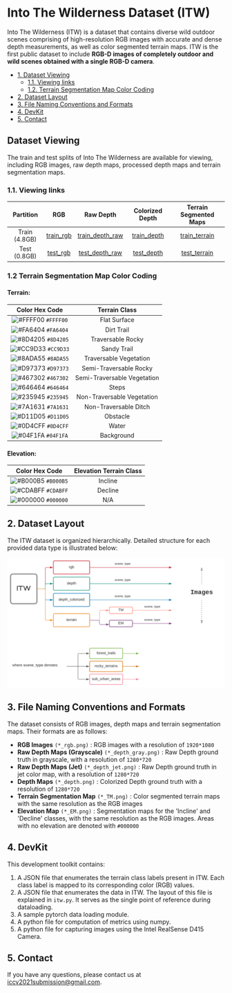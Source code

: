 # Into The Wilderness Dataset (ITW)
Into The Wilderness (ITW) is a dataset that contains diverse wild outdoor scenes comprising of high-resolution RGB images with accurate and dense depth measurements, as well as color segmented terrain maps. ITW is the first public dataset to include **RGB-D images of completely outdoor and wild scenes obtained with a single RGB-D camera**.

- [1. Dataset Viewing](#1-dataset-viewing)
  - [1.1. Viewing links](#11-viewing-links)
  - [1.2. Terrain Segmentation Map Color Coding](#12-terrain-segmentation-map-color-coding)
- [2. Dataset Layout](#2-dataset-layout)
- [3. File Naming Conventions and Formats](#3-file-naming-conventions-and-formats)
- [4. DevKit](#4-devkit)
- [5. Contact](#5-contact)

## Dataset Viewing

The train and test splits of Into The Wilderness are available for viewing, including RGB images, raw depth maps, processed depth maps and terrain segmentation maps.

### 1.1. Viewing links


|     Partition      |                     RGB                      | Raw Depth                                           |             Colorized Depth           | Terrain Segmented Maps |
| :----------------: | :------------------------------------------: | :-------------------------------------------------: | :-------------------------------------: | :------------: |
|    Train (4.8GB)    | [train_rgb](https://drive.google.com/drive/folders/1STwUaSCutmrqekYJZGKZ7XyfyvlWkCtk?usp=sharing) | [train_depth_raw](https://drive.google.com/drive/folders/1oJsfPLP5pUc53er2Y22o8QFK6Quxwu_0?usp=sharing) | [train_depth](https://drive.google.com/drive/folders/18PSbS__KZPy7mNA83PUDG3h8259Oht5O?usp=sharing) | [train_terrain](https://drive.google.com/drive/folders/1M2IgyzaAbVJ_Na80yYMKK5hG676gVedF?usp=sharing) |
| Test (0.8GB) | [test_rgb](https://drive.google.com/drive/folders/1Vrsp-hatlIXvWF1I2YcxYQv9LbCes1M4?usp=sharing) | [test_depth_raw](https://drive.google.com/drive/folders/1FsW4dHCppSDe-5_mJglHOhDQoQnGSFyO?usp=sharing) | [test_depth](https://drive.google.com/drive/folders/1cBCCPU5hcWdWDfdof1QIeLIl4GHzx0qu?usp=sharing) | [test_terrain](https://drive.google.com/drive/folders/1YhsEDsChikt1XLNuHYUIDoEsTVbLsDIj?usp=sharing) |

### 1.2 Terrain Segmentation Map Color Coding

#### Terrain:

| Color Hex Code | Terrain Class |
| :-: | :-: |
| ![#FFFF00](https://via.placeholder.com/15/FFFF00/000000?text=+) `#FFFF00` | Flat Surface |  
| ![#FA6404](https://via.placeholder.com/15/FA6404/000000?text=+) `#FA6404` | Dirt Trail |  
| ![#8D4205](https://via.placeholder.com/15/8D4205/000000?text=+) `#8D4205` | Traversable Rocky |  
| ![#CC9D33](https://via.placeholder.com/15/CC9D33/000000?text=+) `#CC9D33` | Sandy Trail |  
| ![#8ADA55](https://via.placeholder.com/15/8ADA55/000000?text=+) `#8ADA55` | Traversable Vegetation |  
| ![#D97373](https://via.placeholder.com/15/D97373/000000?text=+) `#D97373` | Semi-Traversable Rocky |  
| ![#467302](https://via.placeholder.com/15/467302/000000?text=+) `#467302` | Semi-Traversable Vegetation |  
| ![#646464](https://via.placeholder.com/15/646464/000000?text=+) `#646464` | Steps |  
| ![#235945](https://via.placeholder.com/15/235945/000000?text=+) `#235945` | Non-Traversable Vegetation |  
| ![#7A1631](https://via.placeholder.com/15/7A1631/000000?text=+) `#7A1631` | Non-Traversable Ditch |  
| ![#D11D05](https://via.placeholder.com/15/D11D05/000000?text=+) `#D11D05` | Obstacle |  
| ![#0D4CFF](https://via.placeholder.com/15/0D4CFF/000000?text=+) `#0D4CFF` | Water |  
| ![#04F1FA](https://via.placeholder.com/15/04F1FA/000000?text=+) `#04F1FA` | Background |

#### Elevation:

| Color Hex Code | Elevation Terrain Class |
| :-: | :-: |
| ![#B000B5](https://via.placeholder.com/15/B000B5/000000?text=+) `#B000B5` | Incline |  
| ![#CDABFF](https://via.placeholder.com/15/CDABFF/000000?text=+) `#CDABFF` | Decline |  
| ![#000000](https://via.placeholder.com/15/000000/000000?text=+) `#000000` | N/A |


## 2. Dataset Layout
The ITW dataset is organized hierarchically. Detailed structure for each provided data type is illustrated below:

![Layout](dataset_layout.svg)

## 3. File Naming Conventions and Formats
The dataset consists of RGB images, depth maps and terrain segmentation maps. Their formats are as follows:

- **RGB Images** `(*_rgb.png)` : RGB images with a resolution of `1920*1080`
- **Raw Depth Maps (Grayscale)** `(*_depth_gray.png)` : Raw Depth ground truth in grayscale, with a resolution of `1280*720`
- **Raw Depth Maps (Jet)** `(*_depth_jet.png)` : Raw Depth ground truth in jet color map, with a resolution of `1280*720`
- **Depth Maps** `(*_depth.png)` : Colorized Depth ground truth with a resolution of `1280*720`
- **Terrain Segmentation Map** `(*_TM.png)` : Color segmented terrain maps with the same resolution as the RGB images
- **Elevation Map** `(*_EM.png)` : Segmentation maps for the 'Incline' and 'Decline' classes, with the same resolution as the RGB images. Areas with no elevation are denoted with `#000000`

## 4. DevKit
This development toolkit contains:
1. A JSON file that enumerates the terrain class labels present in ITW. Each class label is mapped to its corresponding color (RGB) values.
2. A JSON file that enumerates the data in ITW. The layout of this file is explained in `itw.py`. It serves as the single point of reference during dataloading.
3. A sample pytorch data loading module.
4. A python file for computation of metrics using numpy.
5. A python file for capturing images using the Intel RealSense D415 Camera.

## 5. Contact
If you have any questions, please contact us at [iccv2021submission@gmail.com](iccv2021submission@gmail.com).
